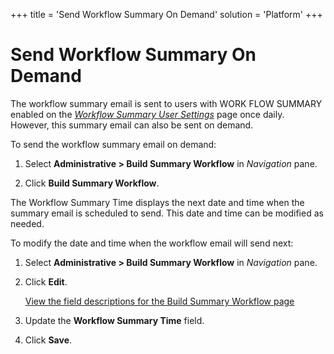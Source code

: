 +++
title = 'Send Workflow Summary On Demand'
solution = 'Platform'
+++

# Send Workflow Summary On Demand

The workflow summary email is sent to users with WORK FLOW SUMMARY
enabled on the [*Workflow Summary User
Settings*](../Page_Desc/Workflow_Summary_User_Settings.htm) page once
daily. However, this summary email can also be sent on demand.

To send the workflow summary email on demand:

1.  Select **Administrative \> Build Summary Workflow** in *Navigation*
    pane.

2.  Click **Build Summary Workflow**.

The Workflow Summary Time displays the next date and time when the
summary email is scheduled to send. This date and time can be modified
as needed.

To modify the date and time when the workflow email will send next:

1.  Select **Administrative \> Build Summary Workflow** in *Navigation*
    pane.

2.  Click **Edit**.
    
    [View the field descriptions for the Build Summary Workflow
    page](Build_Summary_Workflow.htm)

3.  Update the **Workflow Summary Time** field.

4.  Click **Save**.
